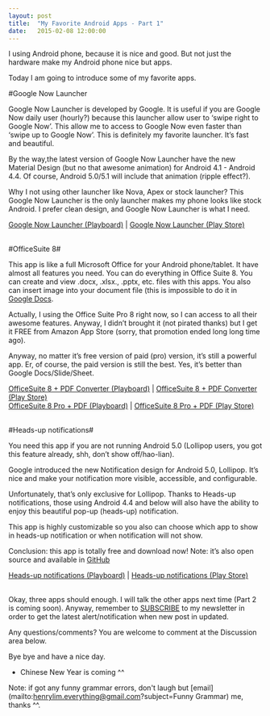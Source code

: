 ```yaml
---
layout: post
title:  "My Favorite Android Apps - Part 1"
date:   2015-02-08 12:00:00
---
```


I using Android phone, because it is nice and good. But not just the hardware make my Android phone nice but apps.

Today I am going to introduce some of my favorite apps.

#Google Now Launcher

Google Now Launcher is developed by Google. It is useful if you are Google Now daily user (hourly?) because this launcher allow user to ‘swipe right to Google Now’. This allow me to access to Google Now even faster than ‘swipe up to Google Now’. This is definitely my favorite launcher. It’s fast and beautiful. 

By the way,the latest version of Google Now Launcher have the new Material Design (but no that awesome animation) for Android 4.1 - Android 4.4. Of course, Android 5.0/5.1 will include that animation (ripple effect?).

Why I not using other launcher like Nova, Apex or stock launcher? This Google Now Launcher is the only launcher makes my phone looks like stock Android. I prefer clean design, and Google Now Launcher is what I need.

<div class="pb-app-box" data-theme="discover" data-lang="en"><a href="http://playboard.me/android/apps/com.google.android.launcher">Google Now Launcher  (Playboard)</a> | <a href="https://play.google.com/store/apps/details?id=com.google.android.launcher&hl=en" rel="nofollow" target="_blank">Google Now Launcher (Play Store)</a></div>
<script type="text/javascript" src="//playboard.me/widgets/pb-app-box/1/pb_load_app_box.js"></script><br>


#OfficeSuite 8#

This app is like a full Microsoft Office for your Android phone/tablet. It have almost all features you need. You can do everything in Office Suite 8. You can create and view .docx, .xlsx., .pptx, etc. files with this apps. You also can insert image into your document file (this is impossible to do it in [Google Docs](https://play.google.com/store/apps/details?id=com.google.android.apps.docs.editors.docs). 

Actually, I using the Office Suite Pro 8 right now, so I can access to all their awesome features. Anyway, I didn’t brought it (not pirated thanks) but I get it FREE from Amazon App Store (sorry, that promotion ended long long time ago). 

Anyway, no matter it’s free version of paid (pro) version, it’s still a powerful app. Er, of course, the paid version is still the best. Yes, it’s better than Google Docs/Slide/Sheet. 

<div class="pb-app-box" data-theme="discover" data-lang="en"><a href="http://playboard.me/android/apps/com.mobisystems.office">OfficeSuite 8 + PDF Converter  (Playboard)</a> | <a href="https://play.google.com/store/apps/details?id=com.mobisystems.office&hl=en" rel="nofollow" target="_blank">OfficeSuite 8 + PDF Converter (Play Store)</a></div>
<script type="text/javascript" src="//playboard.me/widgets/pb-app-box/1/pb_load_app_box.js"></script>

<div class="pb-app-box" data-theme="discover" data-lang="en"><a href="http://playboard.me/android/apps/com.mobisystems.editor.office_registered">OfficeSuite 8 Pro + PDF  (Playboard)</a> | <a href="https://play.google.com/store/apps/details?id=com.mobisystems.editor.office_registered&hl=en" rel="nofollow" target="_blank">OfficeSuite 8 Pro + PDF (Play Store)</a><br></div>
<script type="text/javascript" src="//playboard.me/widgets/pb-app-box/1/pb_load_app_box.js"></script><br>


#Heads-up notifications#

You need this app if you are not running Android 5.0 (Lollipop users, you got this feature already, shh, don’t show off/hao-lian).

Google introduced the new Notification design for Android 5.0, Lollipop. It’s nice and make your notification more visible, accessible, and configurable.

Unfortunately, that’s only exclusive for Lollipop. Thanks to Heads-up notifications, those using Android 4.4 and below will also have the ability to enjoy this beautiful pop-up (heads-up) notification. 

This app is highly customizable so you also can choose which app to show in heads-up notification or when notification will not show.

Conclusion: this app is totally free and download now! 
Note: it’s also open source and available in [GitHub](https://github.com/SimenCodes/heads-up/)

<div class="pb-app-box" data-theme="discover" data-lang="en"><a href="http://playboard.me/android/apps/codes.simen.l50notifications">Heads-up notifications  (Playboard)</a> | <a href="https://play.google.com/store/apps/details?id=codes.simen.l50notifications&hl=en" rel="nofollow" target="_blank">Heads-up notifications (Play Store)</a></div>
<script type="text/javascript" src="//playboard.me/widgets/pb-app-box/1/pb_load_app_box.js"></script><br>


Okay, three apps should enough. I will talk the other apps next time (Part 2 is coming soon). Anyway, remember to [SUBSCRIBE](http://eepurl.com/bdrwRz) to my newsletter in order to get the latest alert/notification when new post in updated. 

Any questions/comments? You are welcome to comment at the Discussion area below. 

Bye bye and have a nice day. 
* Chinese New Year is coming ^^


Note: if got any funny grammar errors, don't laugh but [email](mailto:henrylim.everything@gmail.com?subject=Funny Grammar) me, thanks ^^.
